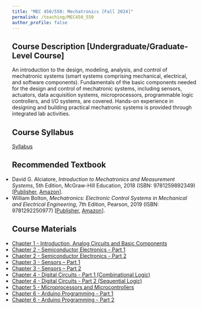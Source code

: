 ```yaml
---
title: "MEC 450/550: Mechatronics [Fall 2024]"
permalink: /teaching/MEC450_550
author_profile: false
---
```


## Course Description [Undergraduate/Graduate-Level Course]
An introduction to the design, modeling, analysis, and control of mechatronic systems (smart systems comprising mechanical, electrical, and software components). Fundamentals of the basic components needed for the design and control of mechatronic systems, including sensors, actuators, data acquisition systems, microprocessors, programmable logic controllers, and I/O systems, are covered. Hands-on experience in designing and building practical mechatronic systems is provided through integrated lab activities.

## Course Syllabus
[Syllabus](https://aminfakhari.github.io/_pages/teaching/MEC450_550/MEC450_550_Syllabus_Fall2024.pdf)

## Recommended Textbook
<ul style="margin-left: 0; padding-left: 0; list-style-type: disc;">
    <li>
        David G. Alciatore, <i>Introduction to Mechatronics and Measurement Systems</i>, 5th Edition, McGraw-Hill Education, 2018 (ISBN: 9781259892349)
        [<a href="https://www.mheducation.com/highered/product/1259892344.html" target="_blank"><u>Publisher</u></a>,
        <a href="https://www.amazon.com/Introduction-Mechatronics-Measurement-Systems-5Th/dp/1260085198/" target="_blank"><u>Amazon</u></a>].
    </li>
	<li>
        William Bolton, <i>Mechatronics: Electronic Control Systems in Mechanical and Electrical Engineering</i>, 7th Edition, Pearson, 2019 (ISBN: 9781292250977)
        [<a href="https://www.pearson.com/en-us/subject-catalog/p/mechatronics-electronic-control-systems-in-mechanical-and-electrical-engineering/P200000003775/9781292250977" target="_blank"><u>Publisher</u></a>,
        <a href="https://www.amazon.com/Mechatronics-Electronic-Mechanical-Electrical-Engineering/dp/1292250976/" target="_blank"><u>Amazon</u></a>].
    </li>
</ul>

## Course Materials
<ul style="margin-left: 0; padding-left: 0; list-style-type: disc;">
    <li><a href="https://aminfakhari.github.io/_pages/teaching/MEC450_550/Chapter_1_-_Introduction,_Analog_Circuits_and_Basic_Components.pdf">Chapter 1 - Introduction, Analog Circuits and Basic Components</a></li>
	<li><a href="https://aminfakhari.github.io/_pages/teaching/MEC450_550/Chapter_2_-_Semiconductor_Electronics_-_Part_1.pdf">Chapter 2 - Semiconductor Electronics - Part 1</a></li>
	<li><a href="https://aminfakhari.github.io/_pages/teaching/MEC450_550/Chapter_2_-_Semiconductor_Electronics_-_Part_2.pdf">Chapter 2 - Semiconductor Electronics - Part 2</a></li>
	<li><a href="https://aminfakhari.github.io/_pages/teaching/MEC450_550/Chapter_3_-_Sensors_-_Part_1.pdf">Chapter 3 - Sensors – Part 1</a></li>
	<li><a href="https://aminfakhari.github.io/_pages/teaching/MEC450_550/Chapter_3_-_Sensors_-_Part_2.pdf">Chapter 3 - Sensors – Part 2</a></li>
	<li><a href="https://aminfakhari.github.io/_pages/teaching/MEC450_550/Chapter_4_-_Digital_Circuits_-_Part_1_(Combinational_Logic).pdf">Chapter 4 - Digital Circuits - Part 1 (Combinational Logic)</a></li>
    <li><a href="https://aminfakhari.github.io/_pages/teaching/MEC450_550/Chapter_4_-_Digital_Circuits_-_Part_2_(Sequential_Logic).pdf">Chapter 4 - Digital Circuits - Part 2 (Sequential Logic)</a></li>
    <li><a href="https://aminfakhari.github.io/_pages/teaching/MEC450_550/Chapter_5_-_Microprocessors_and_Microcontrollers.pdf">Chapter 5 - Microprocessors and Microcontrollers</a></li>
	<li><a href="https://aminfakhari.github.io/_pages/teaching/MEC450_550/Chapter_6_-_Arduino_Programming_-_Part_1.pdf">Chapter 6 - Arduino Programming - Part 1</a></li>
	<li><a href="https://aminfakhari.github.io/_pages/teaching/MEC450_550/Chapter_6_-_Arduino_Programming_-_Part_2.pdf">Chapter 6 - Arduino Programming - Part 2</a></li>
</ul>
